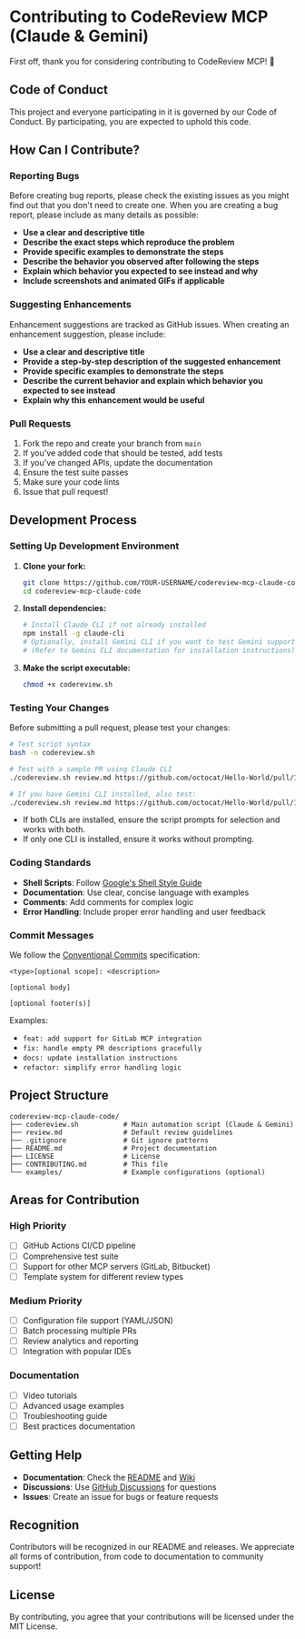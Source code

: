 # Contributing to CodeReview MCP (Claude & Gemini)

First off, thank you for considering contributing to CodeReview MCP! 🎉

## Code of Conduct

This project and everyone participating in it is governed by our Code of Conduct. By participating, you are expected to uphold this code.

## How Can I Contribute?

### Reporting Bugs

Before creating bug reports, please check the existing issues as you might find out that you don't need to create one. When you are creating a bug report, please include as many details as possible:

- **Use a clear and descriptive title**
- **Describe the exact steps which reproduce the problem**
- **Provide specific examples to demonstrate the steps**
- **Describe the behavior you observed after following the steps**
- **Explain which behavior you expected to see instead and why**
- **Include screenshots and animated GIFs if applicable**

### Suggesting Enhancements

Enhancement suggestions are tracked as GitHub issues. When creating an enhancement suggestion, please include:

- **Use a clear and descriptive title**
- **Provide a step-by-step description of the suggested enhancement**
- **Provide specific examples to demonstrate the steps**
- **Describe the current behavior and explain which behavior you expected to see instead**
- **Explain why this enhancement would be useful**

### Pull Requests

1. Fork the repo and create your branch from `main`
2. If you've added code that should be tested, add tests
3. If you've changed APIs, update the documentation
4. Ensure the test suite passes
5. Make sure your code lints
6. Issue that pull request!

## Development Process

### Setting Up Development Environment

1. **Clone your fork:**
   ```bash
   git clone https://github.com/YOUR-USERNAME/codereview-mcp-claude-code.git
   cd codereview-mcp-claude-code
   ```

2. **Install dependencies:**
   ```bash
   # Install Claude CLI if not already installed
   npm install -g claude-cli
   # Optionally, install Gemini CLI if you want to test Gemini support
   # (Refer to Gemini CLI documentation for installation instructions)
   ```

3. **Make the script executable:**
   ```bash
   chmod +x codereview.sh
   ```

### Testing Your Changes

Before submitting a pull request, please test your changes:

```bash
# Test script syntax
bash -n codereview.sh

# Test with a sample PR using Claude CLI
./codereview.sh review.md https://github.com/octocat/Hello-World/pull/1

# If you have Gemini CLI installed, also test:
./codereview.sh review.md https://github.com/octocat/Hello-World/pull/1
```

- If both CLIs are installed, ensure the script prompts for selection and works with both.
- If only one CLI is installed, ensure it works without prompting.

### Coding Standards

- **Shell Scripts**: Follow [Google's Shell Style Guide](https://google.github.io/styleguide/shellguide.html)
- **Documentation**: Use clear, concise language with examples
- **Comments**: Add comments for complex logic
- **Error Handling**: Include proper error handling and user feedback

### Commit Messages

We follow the [Conventional Commits](https://www.conventionalcommits.org/) specification:

```
<type>[optional scope]: <description>

[optional body]

[optional footer(s)]
```

Examples:
- `feat: add support for GitLab MCP integration`
- `fix: handle empty PR descriptions gracefully`
- `docs: update installation instructions`
- `refactor: simplify error handling logic`

## Project Structure

```
codereview-mcp-claude-code/
├── codereview.sh           # Main automation script (Claude & Gemini)
├── review.md               # Default review guidelines  
├── .gitignore              # Git ignore patterns
├── README.md               # Project documentation
├── LICENSE                 # License
├── CONTRIBUTING.md         # This file
└── examples/               # Example configurations (optional)
```

## Areas for Contribution

### High Priority
- [ ] GitHub Actions CI/CD pipeline
- [ ] Comprehensive test suite
- [ ] Support for other MCP servers (GitLab, Bitbucket)
- [ ] Template system for different review types

### Medium Priority
- [ ] Configuration file support (YAML/JSON)
- [ ] Batch processing multiple PRs
- [ ] Review analytics and reporting
- [ ] Integration with popular IDEs

### Documentation
- [ ] Video tutorials
- [ ] Advanced usage examples
- [ ] Troubleshooting guide
- [ ] Best practices documentation

## Getting Help

- **Documentation**: Check the [README](README.md) and [Wiki](https://github.com/sychus/codereview-mcp-claude-code/wiki)
- **Discussions**: Use [GitHub Discussions](https://github.com/sychus/codereview-mcp-claude-code/discussions) for questions
- **Issues**: Create an issue for bugs or feature requests

## Recognition

Contributors will be recognized in our README and releases. We appreciate all forms of contribution, from code to documentation to community support!

## License

By contributing, you agree that your contributions will be licensed under the MIT License.
